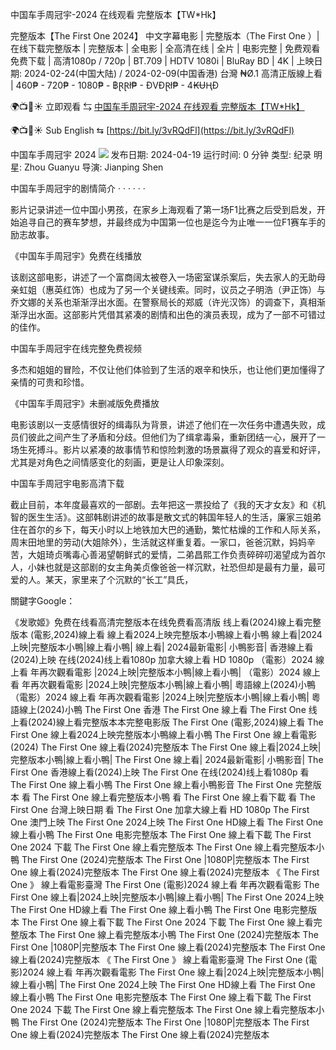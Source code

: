 中国车手周冠宇-2024 在线观看 完整版本【TW*Hk】

完整版本【The First One 2024】 中文字幕电影 | 完整版本（The First One ）| 在线下载完整版本 | 完整版本 | 全电影 | 全高清在线 | 全片 | 电影完整 | 免费观看 免费下载 | 高清1080p / 720p | BT.709 | HDTV 1080i | BluRay BD | 4K | 上映日期: 2024-02-24(中国大陆) / 2024-02-09(中国香港)
台灣 ₦Ø.1 高清正版線上看 | 460₱ - 720₱ - 1080₱ - ฿ⱤⱤł₱ - ĐVĐⱤł₱ - 4₭ɄⱧĐ

🌍📺📱☀ 立即观看 ⇆   [中国车手周冠宇-2024 在线观看 完整版本【TW*Hk】](https://123movos.com/zh/movie/1261479/the-first-one)
 
🌍📺📱☀ Sub English ⇆ [https://bit.ly/3vRQdFl](https://bit.ly/3vRQdFl)


中国车手周冠宇 2024
<img src="https://t.m.youth.cn/magicimg/fun.youth.cn/gnzx/202404/W020240412401330184009.jpg" />
发布日期: 2024-04-19
运行时间: 0 分钟
类型: 纪录
明星: Zhou Guanyu
导演: Jianping Shen

中国车手周冠宇的剧情简介 · · · · · ·

  影片记录讲述一位中国小男孩，在家乡上海观看了第一场F1比赛之后受到启发，开始追寻自己的赛车梦想，并最终成为中国第一位也是迄今为止唯一一位F1赛车手的励志故事。

《中国车手周冠宇》免费在线播放

该剧这部电影，讲述了一个富商阔太被卷入一场密室谋杀案后，失去家人的无助母亲虹姐（惠英红饰）也成为了另一个关键线索。同时，议员之子明浩（尹正饰）与乔文娜的关系也渐渐浮出水面。在警察局长的郑威（许光汉饰）的调查下，真相渐渐浮出水面。这部影片凭借其紧凑的剧情和出色的演员表现，成为了一部不可错过的佳作。

中国车手周冠宇在线完整免费视频

多杰和姐姐的冒险，不仅让他们体验到了生活的艰辛和快乐，也让他们更加懂得了亲情的可贵和珍惜。

《中国车手周冠宇》未删减版免费播放

电影该剧以一支感情很好的缉毒队为背景，讲述了他们在一次任务中遭遇失败，成员们彼此之间产生了矛盾和分歧。但他们为了缉拿毒枭，重新团结一心，展开了一场生死搏斗。影片以紧凑的故事情节和惊险刺激的场景赢得了观众的喜爱和好评，尤其是对角色之间情感变化的刻画，更是让人印象深刻。

中国车手周冠宇电影高清下载

截止目前，本年度最喜欢的一部剧。去年把这一票投给了《我的天才女友》和《机智的医生生活》。这部韩剧讲述的故事是散文式的韩国年轻人的生活，廉家三姐弟住在首尔的乡下，每天小时以上地铁加大巴的通勤，繁忙枯燥的工作和人际关系，周末田地里的劳动(大姐除外），生活就这样重复着。一家口，爸爸沉默，妈妈辛苦，大姐琦贞嘴毒心善渴望朝鲜式的爱情，二弟昌熙工作负责碎碎叨渴望成为首尔人，小妹也就是这部剧的女主角美贞像爸爸一样沉默，社恐但却是最有力量，最可爱的人。某天，家里来了个沉默的“长工”具氏，

關鍵字Google：

《发歌姬》免费在线看高清完整版本在线免费看高清版
线上看(2024)線上看完整版本
(電影,2024)線上看
線上看2024上映完整版本小鴨線上看小鴨
線上看|2024上映|完整版本小鴨|線上看小鴨|
線上看| 2024最新電影| 小鴨影音|
香港線上看(2024)上映
在线(2024)线上看1080p
加拿大線上看 HD 1080p
（電影）2024 線上看 年再次觀看電影
|2024上映|完整版本小鴨|線上看小鴨|
（電影）2024 線上看 年再次觀看電影
|2024上映|完整版本小鴨|線上看小鴨|
粵語線上(2024)小鴨
（電影）2024 線上看 年再次觀看電影
|2024上映|完整版本小鴨|線上看小鴨|
粵語線上(2024)小鴨
 The First One 香港
 The First One 線上看
 The First One 线上看(2024)線上看完整版本本完整电影版
 The First One (電影,2024)線上看
 The First One 線上看2024上映完整版本小鴨線上看小鴨
 The First One 線上看電影(2024)
 The First One 線上看(2024)完整版本
 The First One 線上看|2024上映|完整版本小鴨|線上看小鴨|
 The First One 線上看| 2024最新電影| 小鴨影音|
 The First One 香港線上看(2024)上映
 The First One 在线(2024)线上看1080p
看  The First One 線上看小鴨
 The First One 線上看小鴨影音
 The First One 完整版本
看  The First One 線上看完整版本小鴨
看  The First One 線上看下載
看  The First One 台灣上映日期
看  The First One 加拿大線上看 HD 1080p
 The First One 澳門上映
 The First One 2024上映
 The First One HD線上看
 The First One 線上看小鴨
 The First One 电影完整版本
 The First One 線上看下載
 The First One 2024 下載
 The First One 線上看完整版本
 The First One 線上看完整版本小鴨
 The First One (2024)完整版本
 The First One |1080P|完整版本
 The First One 線上看(2024)完整版本
 The First One 線上看(2024)完整版本
《 The First One 》 線上看電影臺灣
 The First One (電影)2024 線上看 年再次觀看電影
 The First One 線上看|2024上映|完整版本小鴨|線上看小鴨|
 The First One 2024上映
 The First One HD線上看
 The First One 線上看小鴨
 The First One 电影完整版本
 The First One 線上看下載
 The First One 2024 下載
 The First One 線上看完整版本
 The First One 線上看完整版本小鴨
 The First One (2024)完整版本
 The First One |1080P|完整版本
 The First One 線上看(2024)完整版本
 The First One 線上看(2024)完整版本
《 The First One 》 線上看電影臺灣
 The First One (電影)2024 線上看 年再次觀看電影
 The First One 線上看|2024上映|完整版本小鴨|線上看小鴨|
 The First One 2024上映
 The First One HD線上看
 The First One 線上看小鴨
 The First One 电影完整版本
 The First One 線上看下載
 The First One 2024 下載
 The First One 線上看完整版本
 The First One 線上看完整版本小鴨
 The First One (2024)完整版本
 The First One |1080P|完整版本
 The First One 線上看(2024)完整版本
 The First One 線上看(2024)完整版本
